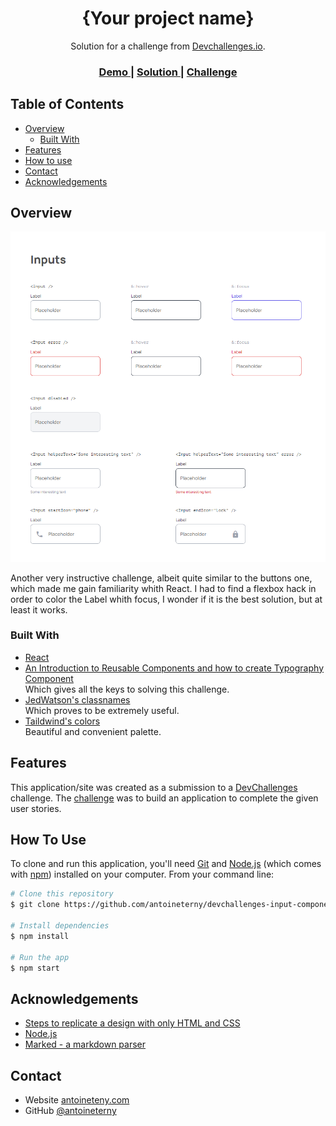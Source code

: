 <!-- Please update value in the {}  -->

<h1 align="center">{Your project name}</h1>

<div align="center">
   Solution for a challenge from  <a href="http://devchallenges.io" target="_blank">Devchallenges.io</a>.
</div>

<div align="center">
  <h3>
    <a href="https://devchallenges-input-component.netlify.app/">
      Demo
    </a>
    <span> | </span>
    <a href="https://github.com/antoineterny/devchallenges-input-component">
      Solution
    </a>
    <span> | </span>
    <a href="https://devchallenges.io/challenges/TSqutYM4c5WtluM7QzGp">
      Challenge
    </a>
  </h3>
</div>

<!-- TABLE OF CONTENTS -->

## Table of Contents

- [Overview](#overview)
  - [Built With](#built-with)
- [Features](#features)
- [How to use](#how-to-use)
- [Contact](#contact)
- [Acknowledgements](#acknowledgements)

<!-- OVERVIEW -->

## Overview

[![screenshot](screenshot.png)](https://devchallenges-input-component.netlify.app/)

Another very instructive challenge, albeit quite similar to the buttons one, which made me gain familiarity whith React. I had to find a flexbox hack in order to color the Label whith focus, I wonder if it is the best solution, but at least it works.

### Built With

<!-- This section should list any major frameworks that you built your project using. Here are a few examples.-->

- [React](https://reactjs.org/)
- [An Introduction to Reusable Components and how to create Typography Component](https://blogs.devchallenges.io/posts/wZKx9Jr3LTQaTZ4HXqdw)   
  Which gives all the keys to solving this challenge.
- [JedWatson's classnames](https://github.com/JedWatson/classnames#readme)   
  Which proves to be extremely useful.
- [Taildwind's colors](https://tailwindcss.com/docs/customizing-colors)    
  Beautiful and convenient palette.

## Features

<!-- List the features of your application or follow the template. Don't share the figma file here :) -->

This application/site was created as a submission to a [DevChallenges](https://devchallenges.io/challenges) challenge. The [challenge](https://devchallenges.io/challenges/TSqutYM4c5WtluM7QzGp) was to build an application to complete the given user stories.

## How To Use

<!-- Example:  -->

To clone and run this application, you'll need [Git](https://git-scm.com) and [Node.js](https://nodejs.org/en/download/) (which comes with [npm](http://npmjs.com)) installed on your computer. From your command line:

```bash
# Clone this repository
$ git clone https://github.com/antoineterny/devchallenges-input-component

# Install dependencies
$ npm install

# Run the app
$ npm start
```

## Acknowledgements

<!-- This section should list any articles or add-ons/plugins that helps you to complete the project. This is optional but it will help you in the future. For exmpale -->

- [Steps to replicate a design with only HTML and CSS](https://devchallenges-blogs.web.app/how-to-replicate-design/)
- [Node.js](https://nodejs.org/)
- [Marked - a markdown parser](https://github.com/chjj/marked)

## Contact

- Website [antoineteny.com](https://antoineterny.com/)
- GitHub [@antoineterny](https://github.com/antoineterny/)

